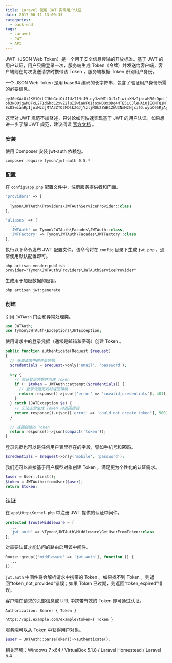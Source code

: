 ```yaml
---
title: Laravel 使用 JWT 实现用户认证
date: 2017-06-11 13:00:33
categories:
  - back-end
tags:
  - Laravel
  - JWT
  - API
---
```


JWT（JSON Web Token）是一个用于安全信息传输的开放标准。基于 JWT 的用户认证，用户只需登录一次，服务端生成 Token（令牌）并发送给客户端，客户端则在每次发送请求时携带该 Token ，服务端根据 Token 识别用户身份。

<!-- more -->

一个 JSON Web Token 是用 base64 编码的长字符串，包含了验证用户身份所需的必要信息。

```
eyJ0eXAiOiJKV1QiLCJhbGciOiJIUzI1NiJ9.eyJzdWIiOiIxIiwiaXNzIjoiaHR0cDpcL1wvbG9jYWx
ob3N0OjgwMDFcL2F1dGhcL2xvZ2luIiwiaWF0IjoxNDUxODg4MTE5LCJleHAiOjE0NTQ1MTYxMTksIm5iZiI6MTQ1MTg4OD
ExOSwianRpIjoiMzdjMTA3ZTQ2MDlkZGJjYzljMDk2ZWE1ZWU3NmM2NjcifQ.wyoQ95RjAyQ2FF3aj8EvCSaUmeP0KUqcCJDENNfnaT4
```

这里对 JWT 规范不加赘述，只讨论如何快速实现基于 JWT 的用户认证。如果想进一步了解 JWT 规范，建议阅读 [官方文档](https://jwt.io/) 。

### 安装

使用 Composer 安装 jwt-auth 依赖包。

```
composer require tymon/jwt-auth 0.5.*
```

### 配置

在 `config\app.php` 配置文件中，注册服务提供者和门面。

``` php
'providers' => [
  ...
  Tymon\JWTAuth\Providers\JWTAuthServiceProvider::class
],
```

``` php
'aliases' => [
  ...
  'JWTAuth' => Tymon\JWTAuth\Facades\JWTAuth::class,
  'JWTFactory' => Tymon\JWTAuth\Facades\JWTFactory::class
],
```

执行以下命令发布 JWT 配置文件。该命令将在 `config` 目录下生成 `jwt.php` ，通常使用默认配置即可。

```
php artisan vendor:publish --provider="Tymon\JWTAuth\Providers\JWTAuthServiceProvider"
```

生成用于加密数据的密钥。

```
php artisan jwt:generate
```

### 创建

引用 `JWTAuth` 门面和异常处理类。

``` php
use JWTAuth;
use Tymon\JWTAuth\Exceptions\JWTException;
```

使用请求中的登录凭据（通常是邮箱和密码）创建 Token 。

``` php
public function authenticate(Request $request)
{
  // 获取请求中的登录凭据
  $credentials = $request->only('email', 'password');

  try {
    // 验证登录凭据并创建 Token
    if (! $token = JWTAuth::attempt($credentials)) {
      // 登录凭据无效时返回错误
      return response()->json(['error' => 'invalid_credentials'], 401);
    }
  } catch (JWTException $e) {
    // 无法正常生成 Token 时返回错误
    return response()->json(['error' => 'could_not_create_token'], 500);
  }

  // 返回创建的 Token
  return response()->json(compact('token'));
}
```

登录凭据也可以是任何用户表里存在的字段，譬如手机号和密码。

``` php
$credentials = $request->only('mobile', 'password');
```

我们还可以直接基于用户模型对象创建 Token ，满足更为个性化的认证需求。

``` php
$user = User::first();
$token = JWTAuth::fromUser($user);
return $token;
```

### 认证

在 `app\Http\Kernel.php` 中注册 JWT 提供的认证中间件。

``` php
protected $routeMiddleware = [
  ...
  'jwt.auth' => \Tymon\JWTAuth\Middleware\GetUserFromToken::class
];
```

对需要认证才能访问的路由启用该中间件。

``` php
Route::group(['middleware' => 'jwt.auth'], function () {
  ...
});
```

`jwt.auth` 中间件将会解析请求中携带的 Token 。如果找不到 Token ，则返回“token_not_provided”错误；如果 Token 已过期，则返回“token_expired”错误。


客户端在请求的头部信息或 URL 中携带有效的 Token 即可通过认证。

```
Authorization: Bearer { Token }
```

```
https://api.example.com/example?token={ Token }
```

服务端可以从 Token 中获得用户对象。

``` php
$user = JWTAuth::parseToken()->authenticate();
```

相关环境：Windows 7 x64 / VirtualBox 5.1.8 / Laravel Homestead / Laravel 5.4